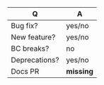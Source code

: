 | Q             | A
| ------------- | ---
| Bug fix?      | yes/no
| New feature?  | yes/no <!-- don't forget to update CHANGELOG.md -->
| BC breaks?    | no
| Deprecations? | yes/no <!-- don't forget to update UPGRADE.md and CHANGELOG.md -->
| Docs PR       | **missing** <!-- insert URL here -->

<!-- describe your changes below -->
